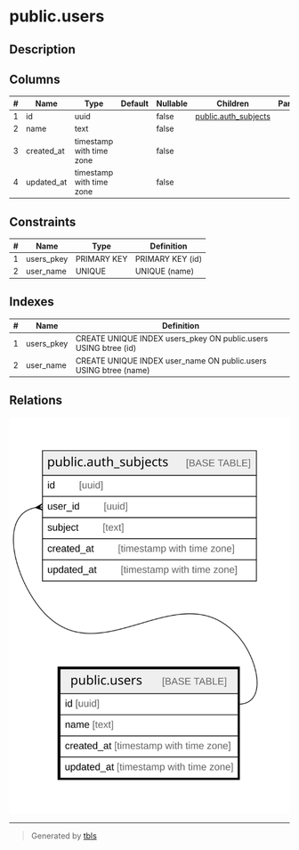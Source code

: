 # public.users

## Description

## Columns

| # | Name       | Type                     | Default | Nullable | Children                                        | Parents | Comment |
| - | ---------- | ------------------------ | ------- | -------- | ----------------------------------------------- | ------- | ------- |
| 1 | id         | uuid                     |         | false    | [public.auth_subjects](public.auth_subjects.md) |         |         |
| 2 | name       | text                     |         | false    |                                                 |         |         |
| 3 | created_at | timestamp with time zone |         | false    |                                                 |         |         |
| 4 | updated_at | timestamp with time zone |         | false    |                                                 |         |         |

## Constraints

| # | Name       | Type        | Definition       |
| - | ---------- | ----------- | ---------------- |
| 1 | users_pkey | PRIMARY KEY | PRIMARY KEY (id) |
| 2 | user_name  | UNIQUE      | UNIQUE (name)    |

## Indexes

| # | Name       | Definition                                                       |
| - | ---------- | ---------------------------------------------------------------- |
| 1 | users_pkey | CREATE UNIQUE INDEX users_pkey ON public.users USING btree (id)  |
| 2 | user_name  | CREATE UNIQUE INDEX user_name ON public.users USING btree (name) |

## Relations

![er](public.users.svg)

---

> Generated by [tbls](https://github.com/k1LoW/tbls)
